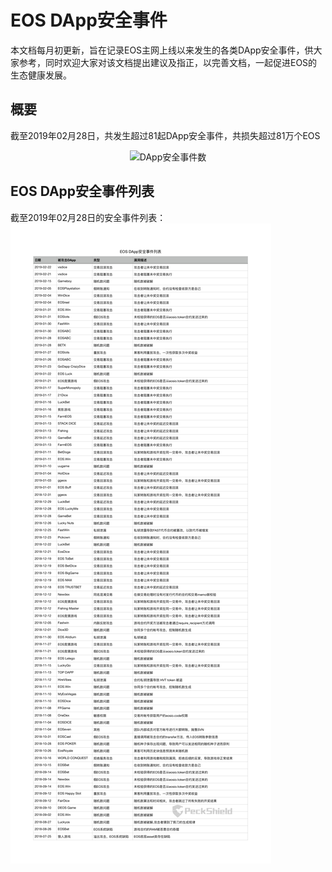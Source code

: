 # EOS DApp安全事件

本文档每月初更新，旨在记录EOS主网上线以来发生的各类DApp安全事件，供大家参考，同时欢迎大家对该文档提出建议及指正，以完善文档，一起促进EOS的生态健康发展。

## 概要
截至2019年02月28日，共发生超过81起DApp安全事件，共损失超过81万个EOS
<div align=center><img src="https://github.com/peckshield/EOS/blob/master/known_dapp_attacks/dapp_attacks_summary/dapp_attacks_summary_2019-03-01.jpg" alt="DApp安全事件数"/></div>

## EOS DApp安全事件列表
截至2019年02月28日的安全事件列表：
![EOS DApp安全事件列表](eos_dapp_attacks_2019_03_01.png)
